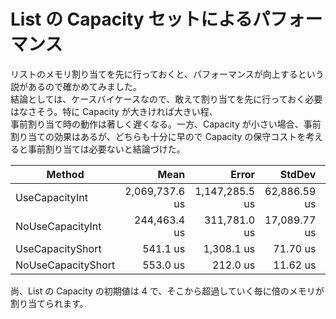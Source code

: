 # List の Capacity セットによるパフォーマンス

リストのメモリ割り当てを先に行っておくと、パフォーマンスが向上するという説があるので確かめてみました。  
結論としては、ケースバイケースなので、敢えて割り当てを先に行っておく必要はなさそう。特に Capacity が大きければ大きい程、  
事前割り当て時の動作は著しく遅くなる。一方、Capacity が小さい場合、事前割り当ての効果はあるが、どちらも十分に早ので Capacity の保守コストを考えると事前割り当ては必要ないと結論づけた。

| Method             |           Mean |          Error |       StdDev |            Min |            Max |
| ------------------ | -------------: | -------------: | -----------: | -------------: | -------------: |
| UseCapacityInt     | 2,069,737.6 us | 1,147,285.5 us | 62,886.59 us | 1,999,875.1 us | 2,121,819.5 us |
| NoUseCapacityInt   |   244,463.4 us |   311,781.0 us | 17,089.77 us |   230,893.9 us |   263,656.3 us |
| UseCapacityShort   |       541.1 us |     1,308.1 us |     71.70 us |       499.4 us |       623.9 us |
| NoUseCapacityShort |       553.0 us |       212.0 us |     11.62 us |       540.2 us |       562.8 us |

尚、List の Capacity の初期値は 4 で、そこから超過していく毎に倍のメモリが割り当てられます。
